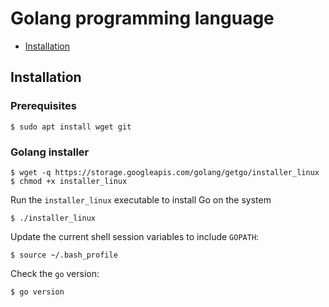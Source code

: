 # Golang programming language

- [Installation](#installation)

## Installation

### Prerequisites

```
$ sudo apt install wget git
```

### Golang installer

```
$ wget -q https://storage.googleapis.com/golang/getgo/installer_linux
$ chmod +x installer_linux 
```

Run the `installer_linux` executable to install Go on the system

```
$ ./installer_linux 
```

Update the current shell session variables to include `GOPATH`:

```
$ source ~/.bash_profile
```

Check the `go` version:

```
$ go version
```
